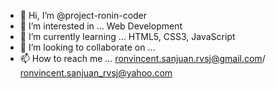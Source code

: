 - 👋 Hi, I’m @project-ronin-coder
- 👀 I’m interested in ... Web Development
- 🌱 I’m currently learning ... HTML5, CSS3, JavaScript
- 💞️ I’m looking to collaborate on ...
- 📫 How to reach me ... ronvincent.sanjuan.rvsj@gmail.com/ ronvincent.sanjuan_rvsj@yahoo.com

<!---
rveesj/rveesj is a ✨ special ✨ repository because its `README.md` (this file) appears on your GitHub profile.
You can click the Preview link to take a look at your changes.
--->
